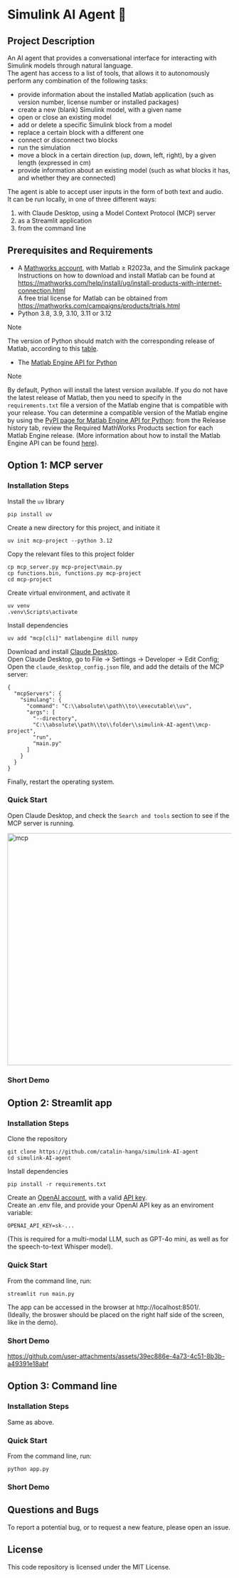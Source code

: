 # Simulink AI Agent 🤖

## Project Description

An AI agent that provides a conversational interface for interacting with Simulink models through natural language. <br>
The agent has access to a list of tools, that allows it to autonomously perform any combination of the following tasks:
- provide information about the installed Matlab application (such as version number, license number or installed packages)
- create a new (blank) Simulink model, with a given name
- open or close an existing model
- add or delete a specific Simulink block from a model
- replace a certain block with a different one
- connect or disconnect two blocks
- run the simulation
- move a block in a certain direction (up, down, left, right), by a given length (expressed in cm)
- provide information about an existing model (such as what blocks it has, and whether they are connected)
  
The agent is able to accept user inputs in the form of both text and audio. <br>
It can be run locally, in one of three different ways:
1. with Claude Desktop, using a Model Context Protocol (MCP) server
2. as a Streamlit application
3. from the command line

<!---
## 3. Setup Enviroment
-->

## Prerequisites and Requirements

- A [Mathworks account](https://www.mathworks.com/mwaccount/account/create), with Matlab ≥ R2023a, and the Simulink package <br>
  Instructions on how to download and install Matlab can be found at https://mathworks.com/help/install/ug/install-products-with-internet-connection.html <br>
  A free trial license for Matlab can be obtained from https://mathworks.com/campaigns/products/trials.html
- Python 3.8, 3.9, 3.10, 3.11 or 3.12
> [!NOTE]
The version of Python should match with the corresponding release of Matlab, according to this [table](https://mathworks.com/support/requirements/python-compatibility.html).
- The [Matlab Engine API for Python](https://ch.mathworks.com/help/matlab/matlab_external/get-started-with-matlab-engine-for-python.html)
> [!NOTE]
By default, Python will install the latest version available. If you do not have the latest release of Matlab, then you need to specify in the ```requirements.txt``` file a version of the Matlab engine that is compatible with your release. You can determine a compatible version of the Matlab engine by using the [PyPI page for Matlab Engine API for Python](https://pypi.org/project/matlabengine): from the Release history tab, review the Required MathWorks Products section for each Matlab Engine release. (More information about how to install the Matlab Engine API can be found [here](https://mathworks.com/help/matlab/matlab_external/install-the-matlab-engine-for-python.html)).

## Option 1: MCP server

### Installation Steps
Install the ```uv``` library
```
pip install uv
```
Create a new directory for this project, and initiate it
```
uv init mcp-project --python 3.12
```
Copy the relevant files to this project folder
```
cp mcp_server.py mcp-project\main.py
cp functions.bin, functions.py mcp-project
cd mcp-project
```
Create virtual environment, and activate it
```
uv venv
.venv\Scripts\activate
```
Install dependencies
```
uv add "mcp[cli]" matlabengine dill numpy
```
Download and install [Claude Desktop](https://claude.ai/download). <br>
Open Claude Desktop, go to File -> Settings -> Developer -> Edit Config; <br>
Open the ```claude_desktop_config.json``` file, and add the details of the MCP server:
```
{
  "mcpServers": {
    "simulang": {
      "command": "C:\\absolute\\path\\to\\executable\\uv",
      "args": [
        "--directory",
        "C:\\absolute\\path\\to\\folder\\simulink-AI-agent\\mcp-project",
        "run",
        "main.py"
      ]
    }
  }
}
```
Finally, restart the operating system.

### Quick Start
Open Claude Desktop, and check the ```Search and tools``` section to see if the MCP server is running.

<img width="865" height="521" alt="mcp" src="https://github.com/user-attachments/assets/af3beb3a-7886-433e-91f6-c22020f0f111" />

### Short Demo


## Option 2: Streamlit app

### Installation Steps
Clone the repository
```
git clone https://github.com/catalin-hanga/simulink-AI-agent
cd simulink-AI-agent
```
Install dependencies
```
pip install -r requirements.txt
```
Create an [OpenAI account](https://auth.openai.com/create-account), with a valid [API key](https://platform.openai.com/settings/organization/api-keys). <br>
Create an .env file, and provide your OpenAI API key as an enviroment variable:
```
OPENAI_API_KEY=sk-...
```
(This is required for a multi-modal LLM, such as GPT-4o mini, as well as for the speech-to-text Whisper model).

### Quick Start
From the command line, run:
```
streamlit run main.py
```
The app can be accessed in the browser at http://localhost:8501/. <br>
(Ideally, the broswer should be placed on the right half side of the screen, like in the demo).

### Short Demo
https://github.com/user-attachments/assets/39ec886e-4a73-4c51-8b3b-a49391e18abf

## Option 3: Command line

### Installation Steps
Same as above.

### Quick Start
From the command line, run:
```
python app.py
```

### Short Demo



## Questions and Bugs
To report a potential bug, or to request a new feature, please open an issue.

## License 
This code repository is licensed under the MIT License.
